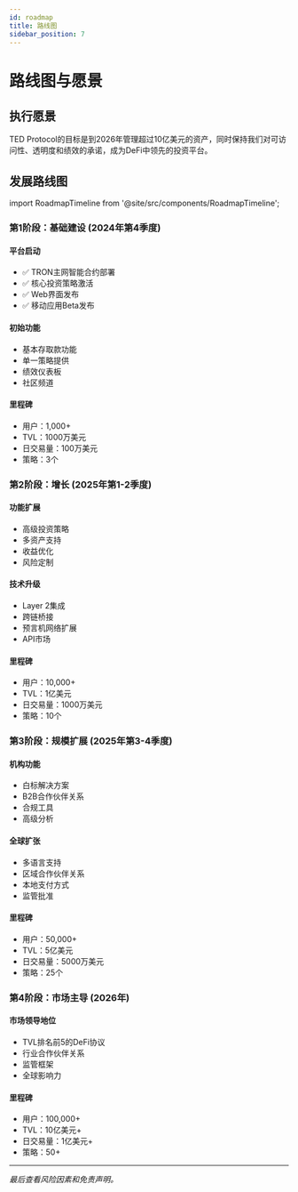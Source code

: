 ```yaml
---
id: roadmap
title: 路线图
sidebar_position: 7
---
```


# 路线图与愿景

## 执行愿景

TED Protocol的目标是到2026年管理超过10亿美元的资产，同时保持我们对可访问性、透明度和绩效的承诺，成为DeFi中领先的投资平台。

## 发展路线图

import RoadmapTimeline from '@site/src/components/RoadmapTimeline';

<RoadmapTimeline title="TED Protocol 发展时间线" />

### 第1阶段：基础建设 (2024年第4季度)

#### 平台启动
- ✅ TRON主网智能合约部署
- ✅ 核心投资策略激活
- ✅ Web界面发布
- ✅ 移动应用Beta发布

#### 初始功能
- 基本存取款功能
- 单一策略提供
- 绩效仪表板
- 社区频道

#### 里程碑
- 用户：1,000+
- TVL：1000万美元
- 日交易量：100万美元
- 策略：3个

### 第2阶段：增长 (2025年第1-2季度)

#### 功能扩展
- 高级投资策略
- 多资产支持
- 收益优化
- 风险定制

#### 技术升级
- Layer 2集成
- 跨链桥接
- 预言机网络扩展
- API市场

#### 里程碑
- 用户：10,000+
- TVL：1亿美元
- 日交易量：1000万美元
- 策略：10个

### 第3阶段：规模扩展 (2025年第3-4季度)

#### 机构功能
- 白标解决方案
- B2B合作伙伴关系
- 合规工具
- 高级分析

#### 全球扩张
- 多语言支持
- 区域合作伙伴关系
- 本地支付方式
- 监管批准

#### 里程碑
- 用户：50,000+
- TVL：5亿美元
- 日交易量：5000万美元
- 策略：25个

### 第4阶段：市场主导 (2026年)

#### 市场领导地位
- TVL排名前5的DeFi协议
- 行业合作伙伴关系
- 监管框架
- 全球影响力

#### 里程碑
- 用户：100,000+
- TVL：10亿美元+
- 日交易量：1亿美元+
- 策略：50+

---

*最后查看风险因素和免责声明。*
